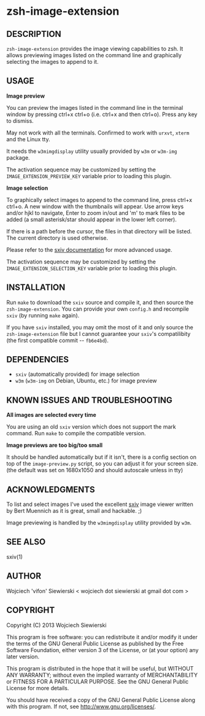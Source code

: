 zsh-image-extension
===================

DESCRIPTION
-----------

`zsh-image-extension` provides the image viewing capabilities to zsh. It allows
previewing images listed on the command line and graphically selecting the
images to append to it.

USAGE
-----

**Image preview**

You can preview the images listed in the command line in the terminal window by
pressing ctrl+x ctrl+o (i.e. ctrl+x and then ctrl+o). Press any key to dismiss.

May not work with all the terminals. Confirmed to work with `urxvt`, `xterm` and
the Linux tty.

It needs the `w3mimgdisplay` utility usually provided by `w3m` or `w3m-img`
package.

The activation sequence may be customized by setting the
`IMAGE_EXTENSION_PREVIEW_KEY` variable prior to loading this plugin.


**Image selection**

To graphically select images to append to the command line, press ctrl+x
ctrl+o. A new window with the thumbnails will appear. Use arrow keys and/or hjkl
to navigate, Enter to zoom in/out and 'm' to mark files to be added (a small
asterisk/star should appear in the lower left corner).

If there is a path before the cursor, the files in that directory will be
listed. The current directory is used otherwise.

Please refer to the [sxiv documentation](https://github.com/muennich/sxiv/blob/master/README.md) for
more advanced usage.

The activation sequence may be customized by setting the
`IMAGE_EXTENSION_SELECTION_KEY` variable prior to loading this plugin.

INSTALLATION
------------

Run `make` to download the `sxiv` source and compile it, and then source the
`zsh-image-extension`. You can provide your own `config.h` and recompile `sxiv`
(by running `make` again).

If you have `sxiv` installed, you may omit the most of it and only source the
`zsh-image-extension` file but I cannot guarantee your `sxiv`'s compatilibity (the
first compatible commit -- `fb6e4bd`).

DEPENDENCIES
------------

* `sxiv` (automatically provided) for image selection
* `w3m` (`w3m-img` on Debian, Ubuntu, etc.) for image preview

KNOWN ISSUES AND TROUBLESHOOTING
--------------------------------

**All images are selected every time**

You are using an old `sxiv` version which does not support the mark command. Run
`make` to compile the compatible version.

**Image previews are too big/too small**

It should be handled automatically but if it isn't, there is a config section on
top of the `image-preview.py` script, so you can adjust it for your screen
size. (the default was set on 1680x1050 and should autoscale unless in tty)

ACKNOWLEDGMENTS
---------------

To list and select images I've used the excellent
[sxiv](https://github.com/muennich/sxiv) image viewer written by Bert Muennich
as it is great, small and hackable. ;)

Image previewing is handled by the `w3mimgdisplay` utility provided by `w3m`.

SEE ALSO
--------

sxiv(1)

AUTHOR
------

Wojciech 'vifon' Siewierski < wojciech dot siewierski at gmail dot com >

COPYRIGHT
---------

Copyright (C) 2013  Wojciech Siewierski

This program is free software: you can redistribute it and/or modify
it under the terms of the GNU General Public License as published by
the Free Software Foundation, either version 3 of the License, or
(at your option) any later version.

This program is distributed in the hope that it will be useful,
but WITHOUT ANY WARRANTY; without even the implied warranty of
MERCHANTABILITY or FITNESS FOR A PARTICULAR PURPOSE.  See the
GNU General Public License for more details.

You should have received a copy of the GNU General Public License
along with this program.  If not, see <http://www.gnu.org/licenses/>.
